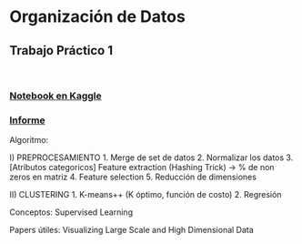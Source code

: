 # Organización de Datos
## Trabajo Práctico 1
&nbsp;
### [Notebook en Kaggle](https://www.kaggle.com/helllo5d123/d/benhamner/sf-bay-area-bike-share/an-lisis-exploratorio/)

### [Informe](https://www.sharelatex.com/project/58dffc19eaaa4e9520b117ff)


Algoritmo:

I)	PREPROCESAMIENTO
	1. Merge de set de datos
	2. Normalizar los datos
	3. [Atributos categoricos] Feature extraction (Hashing Trick) -> % de non zeros en matriz
	4. Feature selection
	5. Reducción de dimensiones


II)	CLUSTERING
	1. K-means++ (K óptimo, función de costo)
	2. Regresión


Conceptos:
Supervised Learning


Papers útiles:
Visualizing Large Scale and High Dimensional Data